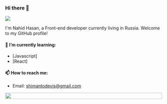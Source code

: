 ### Hi there 👋

<img src="https://user-images.githubusercontent.com/88898454/162613510-d24014b6-b4ea-4f67-ba4a-19b4d956ceab.png"/>


I'm Nahid Hasan, a Front-end developer currently living in Russia. Welcome to my GitHub profile!

#### 🌱 I’m currently learning:
- [Javascript]
- [React]

#### 📫 How to reach me:
- Email: shimantodevjs@gmail.com



<!-- <img src="https://cdna.artstation.com/p/assets/images/images/029/049/266/original/ricardo-braga-typing.gif?1596300272" style= "height: 300px; width: 100%;"/> -->

<div style="display: flex; justify-content: center; align-items: center;">
  <img src="https://cdna.artstation.com/p/assets/images/images/029/049/266/original/ricardo-braga-typing.gif?1596300272" style="width: 100%;"/>
</div>



<!--
**shimantodevjs/shimantodevjs** is a ✨ _special_ ✨ repository because its `README.md` (this file) appears on your GitHub profile.

Here are some ideas to get you started:

- 🔭 I’m currently working on ...
- 🌱 I’m currently learning ...
- 👯 I’m looking to collaborate on ...
- 🤔 I’m looking for help with ...
- 💬 Ask me about ...
- 📫 How to reach me: ...
- 😄 Pronouns: ...
- ⚡ Fun fact: ...
-->
